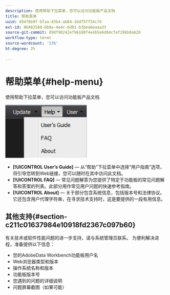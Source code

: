 ```yaml
---
description: 使用帮助下拉菜单，您可以访问功能板产品文档
title: 帮助菜单
uuid: d94f8b9f-bfaa-43b4-ab64-1bd75ff54c7d
exl-id: 86482588-bb9a-4e4c-bd01-b3bea6eaaa33
source-git-commit: d9df90242ef96188f4e4b5e6d04cfef196b0a628
workflow-type: tm+mt
source-wordcount: '176'
ht-degree: 2%

---
```


# 帮助菜单{#help-menu}

使用帮助下拉菜单，您可以访问功能板产品文档

![](assets/help.png)

* **[!UICONTROL User’s Guide]**  — 从“帮助”下拉菜单中选择“用户指南”选项，将引导您转到Web链接，您可以随时在其中访问此文档。
* **[!UICONTROL FAQ]**  — 常见问题解答为您提供了特定于功能板的常见问题解答和答案的列表。此部分用作常见用户问题的快速参考指南。
* **[!UICONTROL About]**  — 关于部分包含系统信息，包括版本号和法律协议。它还包含用户代理字符串，在寻求技术支持时，这是要提供的一段有用信息。

## 其他支持{#section-c211c01637984e10918fd2367c097b60}

有关技术或软件性能问题的进一步支持，请与系统管理员联系。 为便利解决进程，准备提供以下信息：

* 您的AdobeData Workbench功能板用户名
* Web浏览器类型和版本
* 操作系统名称和版本
* 功能板版本号
* 您遇到的问题的详细说明
* 问题屏幕截图（如果可能）
